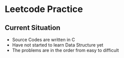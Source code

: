 # Leetcode Practice

## Current Situation

- Source Codes are written in C
- Have not started to learn Data Structure yet
- The problems are in the order from easy to difficult

